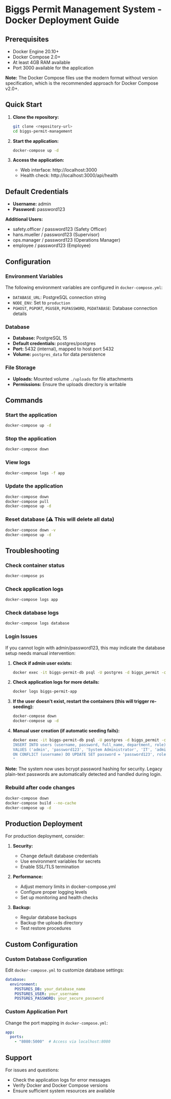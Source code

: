 # Biggs Permit Management System - Docker Deployment Guide

## Prerequisites

- Docker Engine 20.10+
- Docker Compose 2.0+
- At least 4GB RAM available
- Port 3000 available for the application

**Note:** The Docker Compose files use the modern format without version specification, which is the recommended approach for Docker Compose v2.0+.

## Quick Start

1. **Clone the repository:**
   ```bash
   git clone <repository-url>
   cd biggs-permit-management
   ```

2. **Start the application:**
   ```bash
   docker-compose up -d
   ```

3. **Access the application:**
   - Web interface: http://localhost:3000
   - Health check: http://localhost:3000/api/health

## Default Credentials

- **Username:** admin
- **Password:** password123

**Additional Users:**
- safety.officer / password123 (Safety Officer)
- hans.mueller / password123 (Supervisor)
- ops.manager / password123 (Operations Manager)
- employee / password123 (Employee)

## Configuration

### Environment Variables

The following environment variables are configured in `docker-compose.yml`:

- `DATABASE_URL`: PostgreSQL connection string
- `NODE_ENV`: Set to `production`
- `PGHOST`, `PGPORT`, `PGUSER`, `PGPASSWORD`, `PGDATABASE`: Database connection details

### Database

- **Database:** PostgreSQL 15
- **Default credentials:** postgres/postgres
- **Port:** 5432 (internal), mapped to host port 5432
- **Volume:** `postgres_data` for data persistence

### File Storage

- **Uploads:** Mounted volume `./uploads` for file attachments
- **Permissions:** Ensure the uploads directory is writable

## Commands

### Start the application
```bash
docker-compose up -d
```

### Stop the application
```bash
docker-compose down
```

### View logs
```bash
docker-compose logs -f app
```

### Update the application
```bash
docker-compose down
docker-compose pull
docker-compose up -d
```

### Reset database (⚠️ This will delete all data)
```bash
docker-compose down -v
docker-compose up -d
```

## Troubleshooting

### Check container status
```bash
docker-compose ps
```

### Check application logs
```bash
docker-compose logs app
```

### Check database logs
```bash
docker-compose logs database
```

### Login Issues

If you cannot login with admin/password123, this may indicate the database setup needs manual intervention:

1. **Check if admin user exists:**
   ```bash
   docker exec -it biggs-permit-db psql -U postgres -d biggs_permit -c "SELECT username, full_name, role FROM users WHERE username = 'admin';"
   ```

2. **Check application logs for more details:**
   ```bash
   docker logs biggs-permit-app
   ```

3. **If the user doesn't exist, restart the containers (this will trigger re-seeding):**
   ```bash
   docker-compose down
   docker-compose up -d
   ```

4. **Manual user creation (if automatic seeding fails):**
   ```bash
   docker exec -it biggs-permit-db psql -U postgres -d biggs_permit -c "
   INSERT INTO users (username, password, full_name, department, role) 
   VALUES ('admin', 'password123', 'System Administrator', 'IT', 'admin')
   ON CONFLICT (username) DO UPDATE SET password = 'password123', role = 'admin';
   "
   ```

**Note:** The system now uses bcrypt password hashing for security. Legacy plain-text passwords are automatically detected and handled during login.

### Rebuild after code changes
```bash
docker-compose down
docker-compose build --no-cache
docker-compose up -d
```

## Production Deployment

For production deployment, consider:

1. **Security:**
   - Change default database credentials
   - Use environment variables for secrets
   - Enable SSL/TLS termination

2. **Performance:**
   - Adjust memory limits in docker-compose.yml
   - Configure proper logging levels
   - Set up monitoring and health checks

3. **Backup:**
   - Regular database backups
   - Backup the uploads directory
   - Test restore procedures

## Custom Configuration

### Custom Database Configuration

Edit `docker-compose.yml` to customize database settings:

```yaml
database:
  environment:
    POSTGRES_DB: your_database_name
    POSTGRES_USER: your_username
    POSTGRES_PASSWORD: your_secure_password
```

### Custom Application Port

Change the port mapping in `docker-compose.yml`:

```yaml
app:
  ports:
    - "8080:5000"  # Access via localhost:8080
```

## Support

For issues and questions:
- Check the application logs for error messages
- Verify Docker and Docker Compose versions
- Ensure sufficient system resources are available